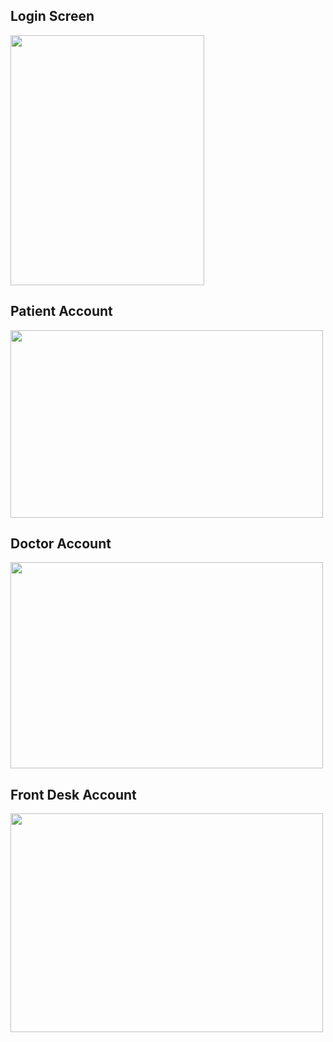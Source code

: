 ## Login Screen
<img src=https://user-images.githubusercontent.com/30180556/174954722-3994106e-a48c-4602-bf8c-dcdbf1182bc9.PNG width="310" height="400">

## Patient Account
<img src=https://user-images.githubusercontent.com/30180556/174955552-b37f1f5e-caa5-40b8-9068-16cc1cb3b8df.PNG width="500" height="300">

## Doctor Account
<img src=https://user-images.githubusercontent.com/30180556/174956086-e77b1c8e-98b3-4d55-b469-b0b22fef28ad.PNG width="500" height="330">

## Front Desk Account
<img src=https://user-images.githubusercontent.com/30180556/174956476-5ef02f0b-ddbd-4ba9-883d-ff8ca5f0582a.PNG width="500" height="350">
